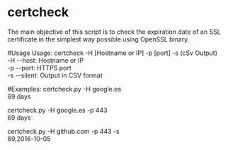 # certcheck
The main objective of this script is to check the expiration date of an SSL certificate in the simplest way possible using OpenSSL binary. 

#Usage
Usage: certcheck -H [Hostname or IP] -p [port] -s (cSv Output)<br>
-H --host: Hostname or IP <br>
-p --port: HTTPS port <br>
-s --silent: Output in CSV format<br>
 
#Examples:
certcheck.py -H google.es <br>
69 days

certcheck.py -H google.es -p 443 <br>
69 days

certcheck.py -H github.com -p 443 -s <br>
69,2016-10-05

